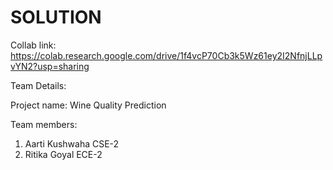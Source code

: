 # SOLUTION

Collab link: https://colab.research.google.com/drive/1f4vcP70Cb3k5Wz61ey2I2NfnjLLpvYN2?usp=sharing

Team Details:

Project name: Wine Quality Prediction

Team members: 
1) Aarti Kushwaha CSE-2 
2) Ritika Goyal ECE-2 

